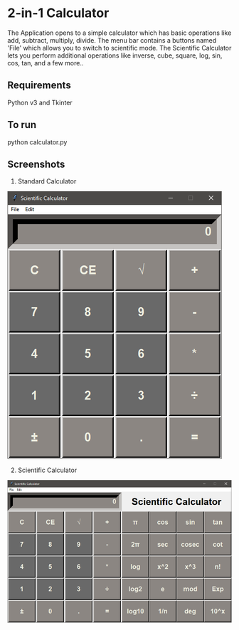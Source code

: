 # 2-in-1 Calculator
The Application opens to a simple calculator which has basic operations like add, subtract, multiply, divide.
The menu bar contains a buttons named 'File' which allows you to switch to scientific mode.
The Scientific Calculator lets you perform additional operations like inverse, cube, square, log, sin, cos, tan, and a few more..

## Requirements
Python v3 and Tkinter

## To run
python calculator.py

## Screenshots
1. Standard Calculator

![](output/standard_calc.PNG)

2. Scientific Calculator

![](output/scientific_calc.PNG)
